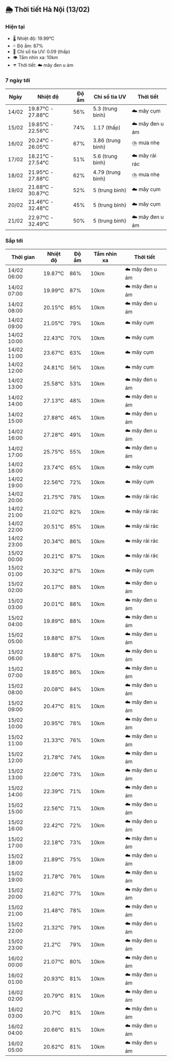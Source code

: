 ## 🌦️ Thời tiết Hà Nội (13/02)

### Hiện tại

- 🌡️ Nhiệt độ: 19.99℃
- 💦 Độ ẩm: 87%
- 🌟 Chỉ số tia UV: 0.09 (thấp)
- 👁️ Tầm nhìn xa: 10km
- ☂️ Thời tiết: ☁️ mây đen u ám

### 7 ngày tới

| Ngày | Nhiệt độ | Độ ẩm | Chỉ số tia UV | Thời tiết |
| --- | --- | --- | --- | --- |
| 14/02 | 19.87℃ - 27.88℃ | 56% | 5.3 (trung bình) | ☁️ mây cụm |
| 15/02 | 19.85℃ - 22.56℃ | 74% | 1.17 (thấp) | ☁️ mây đen u ám |
| 16/02 | 20.24℃ - 26.05℃ | 67% | 3.86 (trung bình) | ⛈️ mưa nhẹ |
| 17/02 | 18.21℃ - 27.54℃ | 51% | 5.6 (trung bình) | ☁️ mây rải rác |
| 18/02 | 21.95℃ - 27.88℃ | 62% | 4.79 (trung bình) | ⛈️ mưa nhẹ |
| 19/02 | 21.68℃ - 30.87℃ | 52% | 5 (trung bình) | ☁️ mây cụm |
| 20/02 | 21.46℃ - 32.48℃ | 45% | 5 (trung bình) | ☁️ mây cụm |
| 21/02 | 22.97℃ - 32.49℃ | 50% | 5 (trung bình) | ☁️ mây đen u ám |

### Sắp tới

| Thời gian | Nhiệt độ | Độ ẩm | Tầm nhìn xa | Thời tiết |
| --- | --- | --- | --- | --- |
| 14/02 06:00 | 19.87℃ | 86% | 10km | ☁️ mây đen u ám |
| 14/02 07:00 | 19.99℃ | 87% | 10km | ☁️ mây đen u ám |
| 14/02 08:00 | 20.15℃ | 85% | 10km | ☁️ mây đen u ám |
| 14/02 09:00 | 21.05℃ | 79% | 10km | ☁️ mây cụm |
| 14/02 10:00 | 22.43℃ | 70% | 10km | ☁️ mây cụm |
| 14/02 11:00 | 23.67℃ | 63% | 10km | ☁️ mây cụm |
| 14/02 12:00 | 24.81℃ | 56% | 10km | ☁️ mây cụm |
| 14/02 13:00 | 25.58℃ | 53% | 10km | ☁️ mây đen u ám |
| 14/02 14:00 | 27.13℃ | 48% | 10km | ☁️ mây đen u ám |
| 14/02 15:00 | 27.88℃ | 46% | 10km | ☁️ mây đen u ám |
| 14/02 16:00 | 27.28℃ | 49% | 10km | ☁️ mây đen u ám |
| 14/02 17:00 | 25.75℃ | 55% | 10km | ☁️ mây đen u ám |
| 14/02 18:00 | 23.74℃ | 65% | 10km | ☁️ mây cụm |
| 14/02 19:00 | 22.56℃ | 72% | 10km | ☁️ mây cụm |
| 14/02 20:00 | 21.75℃ | 78% | 10km | ☁️ mây rải rác |
| 14/02 21:00 | 21.02℃ | 82% | 10km | ☁️ mây rải rác |
| 14/02 22:00 | 20.51℃ | 85% | 10km | ☁️ mây rải rác |
| 14/02 23:00 | 20.34℃ | 86% | 10km | ☁️ mây rải rác |
| 15/02 00:00 | 20.21℃ | 87% | 10km | ☁️ mây rải rác |
| 15/02 01:00 | 20.32℃ | 87% | 10km | ☁️ mây cụm |
| 15/02 02:00 | 20.17℃ | 88% | 10km | ☁️ mây đen u ám |
| 15/02 03:00 | 20.01℃ | 88% | 10km | ☁️ mây đen u ám |
| 15/02 04:00 | 19.89℃ | 88% | 10km | ☁️ mây đen u ám |
| 15/02 05:00 | 19.88℃ | 87% | 10km | ☁️ mây đen u ám |
| 15/02 06:00 | 19.88℃ | 87% | 10km | ☁️ mây đen u ám |
| 15/02 07:00 | 19.85℃ | 86% | 10km | ☁️ mây đen u ám |
| 15/02 08:00 | 20.08℃ | 84% | 10km | ☁️ mây đen u ám |
| 15/02 09:00 | 20.47℃ | 81% | 10km | ☁️ mây đen u ám |
| 15/02 10:00 | 20.95℃ | 78% | 10km | ☁️ mây đen u ám |
| 15/02 11:00 | 21.33℃ | 76% | 10km | ☁️ mây đen u ám |
| 15/02 12:00 | 21.78℃ | 74% | 10km | ☁️ mây đen u ám |
| 15/02 13:00 | 22.06℃ | 73% | 10km | ☁️ mây đen u ám |
| 15/02 14:00 | 22.39℃ | 71% | 10km | ☁️ mây đen u ám |
| 15/02 15:00 | 22.56℃ | 71% | 10km | ☁️ mây đen u ám |
| 15/02 16:00 | 22.42℃ | 72% | 10km | ☁️ mây đen u ám |
| 15/02 17:00 | 22.18℃ | 73% | 10km | ☁️ mây đen u ám |
| 15/02 18:00 | 21.89℃ | 75% | 10km | ☁️ mây đen u ám |
| 15/02 19:00 | 21.78℃ | 76% | 10km | ☁️ mây đen u ám |
| 15/02 20:00 | 21.62℃ | 77% | 10km | ☁️ mây đen u ám |
| 15/02 21:00 | 21.48℃ | 78% | 10km | ☁️ mây đen u ám |
| 15/02 22:00 | 21.32℃ | 79% | 10km | ☁️ mây đen u ám |
| 15/02 23:00 | 21.2℃ | 79% | 10km | ☁️ mây đen u ám |
| 16/02 00:00 | 21.07℃ | 80% | 10km | ☁️ mây đen u ám |
| 16/02 01:00 | 20.93℃ | 81% | 10km | ☁️ mây đen u ám |
| 16/02 02:00 | 20.79℃ | 81% | 10km | ☁️ mây đen u ám |
| 16/02 03:00 | 20.7℃ | 81% | 10km | ☁️ mây đen u ám |
| 16/02 04:00 | 20.66℃ | 81% | 10km | ☁️ mây đen u ám |
| 16/02 05:00 | 20.62℃ | 81% | 10km | ☁️ mây đen u ám |
